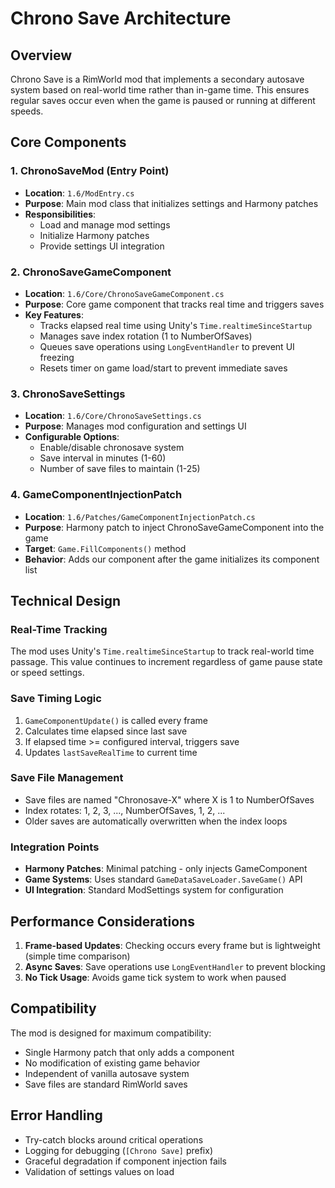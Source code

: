 # Chrono Save Architecture

## Overview

Chrono Save is a RimWorld mod that implements a secondary autosave system based on real-world time rather than in-game time. This ensures regular saves occur even when the game is paused or running at different speeds.

## Core Components

### 1. ChronoSaveMod (Entry Point)
- **Location**: `1.6/ModEntry.cs`
- **Purpose**: Main mod class that initializes settings and Harmony patches
- **Responsibilities**:
  - Load and manage mod settings
  - Initialize Harmony patches
  - Provide settings UI integration

### 2. ChronoSaveGameComponent
- **Location**: `1.6/Core/ChronoSaveGameComponent.cs`
- **Purpose**: Core game component that tracks real time and triggers saves
- **Key Features**:
  - Tracks elapsed real time using Unity's `Time.realtimeSinceStartup`
  - Manages save index rotation (1 to NumberOfSaves)
  - Queues save operations using `LongEventHandler` to prevent UI freezing
  - Resets timer on game load/start to prevent immediate saves

### 3. ChronoSaveSettings
- **Location**: `1.6/Core/ChronoSaveSettings.cs`
- **Purpose**: Manages mod configuration and settings UI
- **Configurable Options**:
  - Enable/disable chronosave system
  - Save interval in minutes (1-60)
  - Number of save files to maintain (1-25)

### 4. GameComponentInjectionPatch
- **Location**: `1.6/Patches/GameComponentInjectionPatch.cs`
- **Purpose**: Harmony patch to inject ChronoSaveGameComponent into the game
- **Target**: `Game.FillComponents()` method
- **Behavior**: Adds our component after the game initializes its component list

## Technical Design

### Real-Time Tracking
The mod uses Unity's `Time.realtimeSinceStartup` to track real-world time passage. This value continues to increment regardless of game pause state or speed settings.

### Save Timing Logic
1. `GameComponentUpdate()` is called every frame
2. Calculates time elapsed since last save
3. If elapsed time >= configured interval, triggers save
4. Updates `lastSaveRealTime` to current time

### Save File Management
- Save files are named "Chronosave-X" where X is 1 to NumberOfSaves
- Index rotates: 1, 2, 3, ..., NumberOfSaves, 1, 2, ...
- Older saves are automatically overwritten when the index loops

### Integration Points
- **Harmony Patches**: Minimal patching - only injects GameComponent
- **Game Systems**: Uses standard `GameDataSaveLoader.SaveGame()` API
- **UI Integration**: Standard ModSettings system for configuration

## Performance Considerations

1. **Frame-based Updates**: Checking occurs every frame but is lightweight (simple time comparison)
2. **Async Saves**: Save operations use `LongEventHandler` to prevent blocking
3. **No Tick Usage**: Avoids game tick system to work when paused

## Compatibility

The mod is designed for maximum compatibility:
- Single Harmony patch that only adds a component
- No modification of existing game behavior
- Independent of vanilla autosave system
- Save files are standard RimWorld saves

## Error Handling

- Try-catch blocks around critical operations
- Logging for debugging (`[Chrono Save]` prefix)
- Graceful degradation if component injection fails
- Validation of settings values on load